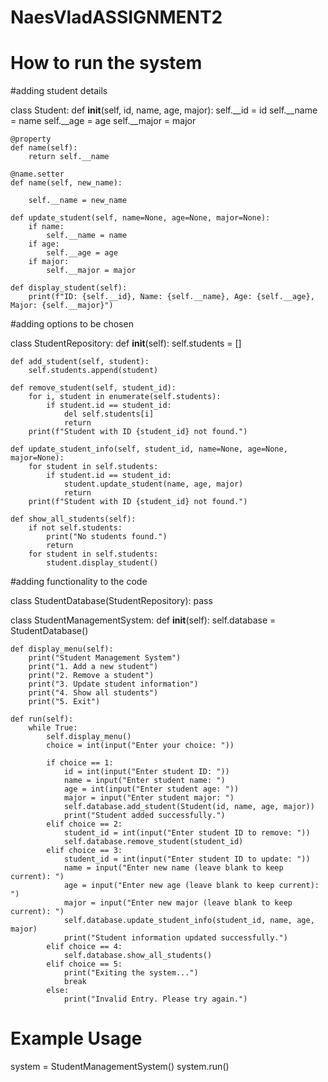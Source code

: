 # NaesVladASSIGNMENT2
# How to run the system

#adding student details

class Student:
    def __init__(self, id, name, age, major):
        self.__id = id
        self.__name = name
        self.__age = age
        self.__major = major

    @property
    def name(self):
        return self.__name

    @name.setter
    def name(self, new_name):

        self.__name = new_name

    def update_student(self, name=None, age=None, major=None):
        if name:
            self.__name = name
        if age:
            self.__age = age
        if major:
            self.__major = major

    def display_student(self):
        print(f"ID: {self.__id}, Name: {self.__name}, Age: {self.__age}, Major: {self.__major}")

#adding options to be chosen

class StudentRepository:
    def __init__(self):
        self.students = []

    def add_student(self, student):
        self.students.append(student)

    def remove_student(self, student_id):
        for i, student in enumerate(self.students):
            if student.id == student_id:
                del self.students[i]
                return
        print(f"Student with ID {student_id} not found.")

    def update_student_info(self, student_id, name=None, age=None, major=None):
        for student in self.students:
            if student.id == student_id:
                student.update_student(name, age, major)
                return
        print(f"Student with ID {student_id} not found.")

    def show_all_students(self):
        if not self.students:
            print("No students found.")
            return
        for student in self.students:
            student.display_student()

#adding functionality to the code

class StudentDatabase(StudentRepository):
    pass  

class StudentManagementSystem:
    def __init__(self):
        self.database = StudentDatabase()

    def display_menu(self):
        print("Student Management System")
        print("1. Add a new student")
        print("2. Remove a student")
        print("3. Update student information")
        print("4. Show all students")
        print("5. Exit")

    def run(self):
        while True:
            self.display_menu()
            choice = int(input("Enter your choice: "))

            if choice == 1:
                id = int(input("Enter student ID: "))
                name = input("Enter student name: ")
                age = int(input("Enter student age: "))
                major = input("Enter student major: ")
                self.database.add_student(Student(id, name, age, major))
                print("Student added successfully.")
            elif choice == 2:
                student_id = int(input("Enter student ID to remove: "))
                self.database.remove_student(student_id)
            elif choice == 3:
                student_id = int(input("Enter student ID to update: "))
                name = input("Enter new name (leave blank to keep current): ")
                age = input("Enter new age (leave blank to keep current): ")
                major = input("Enter new major (leave blank to keep current): ")
                self.database.update_student_info(student_id, name, age, major)
                print("Student information updated successfully.")
            elif choice == 4:
                self.database.show_all_students()
            elif choice == 5:
                print("Exiting the system...")
                break
            else:
                print("Invalid Entry. Please try again.")

# Example Usage
system = StudentManagementSystem()
system.run()
